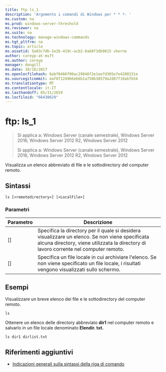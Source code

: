 ```yaml
---
title: ftp ls_1
description: 'Argomento i comandi di Windows per * * *- '
ms.custom: na
ms.prod: windows-server-threshold
ms.reviewer: na
ms.suite: na
ms.technology: manage-windows-commands
ms.tgt_pltfrm: na
ms.topic: article
ms.assetid: 5e03c7db-1e2b-419c-acb2-8a68f3db9615 vhorne
author: coreyp-at-msft
ms.author: coreyp
manager: dongill
ms.date: 10/16/2017
ms.openlocfilehash: 6abf8466f90ac29846f2e1ee7d305e7e4280231e
ms.sourcegitcommit: eaf071249b6eb6b1a758b38579a2d87710abfb54
ms.translationtype: MT
ms.contentlocale: it-IT
ms.lasthandoff: 05/31/2019
ms.locfileid: "66438629"
---
```

# <a name="ftp-ls1"></a>ftp: ls_1

> Si applica a: Windows Server (canale semestrale), Windows Server 2016, Windows Server 2012 R2, Windows Server 2012
> 
> 
> Si applica a: Windows Server (canale semestrale), Windows Server 2016, Windows Server 2012 R2, Windows Server 2012

Visualizza un elenco abbreviato di file e le sottodirectory del computer remoto.   
## <a name="syntax"></a>Sintassi  
```  
ls [<remotedirectory>] [<LocalFile>]  
```  
### <a name="parameters"></a>Parametri  

|      Parametro      |                                                                       Descrizione                                                                        |
|---------------------|----------------------------------------------------------------------------------------------------------------------------------------------------------|
| [<remotedirectory>] | Specifica la directory per il quale si desidera visualizzare un elenco. Se non viene specificata alcuna directory, viene utilizzata la directory di lavoro corrente nel computer remoto. |
|    [<LocalFile>]    |               Specifica un file locale in cui archiviare l'elenco. Se non viene specificato un file locale, i risultati vengono visualizzati sullo schermo.               |

## <a name="BKMK_Examples"></a>Esempi  
Visualizzare un breve elenco dei file e le sottodirectory del computer remoto.  
```  
ls  
```  
Ottenere un elenco delle directory abbreviato **dir1** nel computer remoto e salvarlo in un file locale denominato **Elendir. txt.**  
```  
ls dir1 dirlist.txt   
```  
## <a name="additional-references"></a>Riferimenti aggiuntivi  
-   [Indicazioni generali sulla sintassi della riga di comando](command-line-syntax-key.md)  
